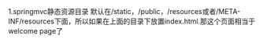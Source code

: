 1.springmvc静态资源目录
     默认在/static，/public，/resources或者/META-INF/resources下面，所以如果在上面的目录下放置index.html.那这个页面相当于welcome page了